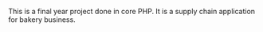 This is a final year project done in core PHP. It is a supply chain application for bakery business.